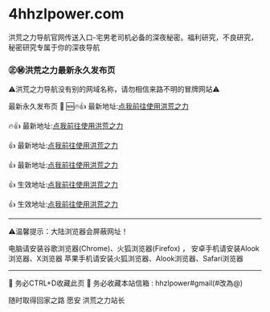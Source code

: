 # 4hhzlpower.com
洪荒之力导航官网传送入口-宅男老司机必备的深夜秘密。福利研究，不良研究，秘密研究专属于你的深夜导航

### ㊣㊙️洪荒之力最新永久发布页

⚠洪荒之力导航没有别的网域名称，请勿相信来路不明的冒牌网站⚠

最新永久发布页 💞
 🆕🔥👍 最新地址:[点我前往使用洪荒之力](https://git555.5hhzlpower.com)
 
🔥👍 最新地址:[点我前往使用洪荒之力](https://git44.4hhzlpower.com)
 
👍 最新地址:[点我前往使用洪荒之力](https://git33.3hhzlpower.com)

👍 最新地址:[点我前往使用洪荒之力](https://git22.2hhzlpower.com)

👍 生效地址:[点我前往使用洪荒之力](https://git11.1hhzlpower.com)

👍 生效地址:[点我前往使用洪荒之力](https://git11.hhzlpower.com)



---------------------------------------------------

⚠温馨提示：大陆浏览器会屏蔽网址！

电脑请安装谷歌浏览器(Chrome)、火狐浏览器(Firefox) ，
安卓手机请安装Alook浏览器、X浏览器 
苹果手机请安装火狐浏览器、Alook浏览器、Safari浏览器

---------------------------------------------------
💯 务必CTRL+D收藏此页
💯 务必收藏本站信箱 : hhzlpower#gmail(#改為@)

随时取得回家之路
愿安
洪荒之力站长

